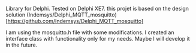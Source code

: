Library for Delphi.
Tested on Delphi XE7. this projet is based on the design solution (Indemsys/Delphi_MQTT_mosquitto)[https://github.com/Indemsys/Delphi_MQTT_mosquitto]

I am using the mosquitto.h file with some modifications. I created an interface class with functionality only for my needs. Maybe I will develop it in the future.